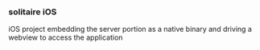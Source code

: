 ### solitaire iOS

iOS project embedding the server portion as a native binary and driving a webview to access the application
